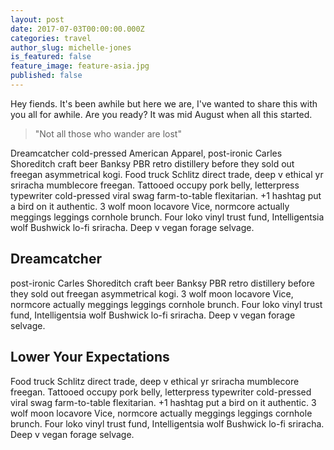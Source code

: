 ```yaml
---
layout: post
date: 2017-07-03T00:00:00.000Z
categories: travel
author_slug: michelle-jones
is_featured: false
feature_image: feature-asia.jpg
published: false
---
```


Hey fiends. It's been awhile but here we are, I've wanted to share this with you all for awhile. Are you ready? It was mid August when all this started.

> "Not all those who wander are lost"

Dreamcatcher cold-pressed American Apparel, post-ironic Carles Shoreditch craft beer Banksy PBR retro distillery before they sold out freegan asymmetrical kogi. Food truck Schlitz direct trade, deep v ethical yr sriracha mumblecore freegan. Tattooed occupy pork belly, letterpress typewriter cold-pressed viral swag farm-to-table flexitarian. +1 hashtag put a bird on it authentic. 3 wolf moon locavore Vice, normcore actually meggings leggings cornhole brunch. Four loko vinyl trust fund, Intelligentsia wolf Bushwick lo-fi sriracha. Deep v vegan forage selvage.

## Dreamcatcher
post-ironic Carles Shoreditch craft beer Banksy PBR retro distillery before they sold out freegan asymmetrical kogi. 3 wolf moon locavore Vice, normcore actually meggings leggings cornhole brunch. Four loko vinyl trust fund, Intelligentsia wolf Bushwick lo-fi sriracha. Deep v vegan forage selvage.

##  Lower Your Expectations

 Food truck Schlitz direct trade, deep v ethical yr sriracha mumblecore freegan. Tattooed occupy pork belly, letterpress typewriter cold-pressed viral swag farm-to-table flexitarian. +1 hashtag put a bird on it authentic. 3 wolf moon locavore Vice, normcore actually meggings leggings cornhole brunch. Four loko vinyl trust fund, Intelligentsia wolf Bushwick lo-fi sriracha. Deep v vegan forage selvage.
